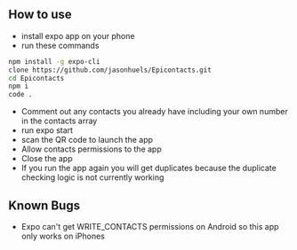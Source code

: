 ## How to use

- install expo app on your phone
- run these commands
```sh 
npm install -g expo-cli 
clone https://github.com/jasonhuels/Epicontacts.git
cd Epicontacts
npm i
code .
```
- Comment out any contacts you already have including your own number in the contacts array
- run expo start
- scan the QR code to launch the app
- Allow contacts permissions to the app
- Close the app
- If you run the app again you will get duplicates because the duplicate checking logic is not currently working

## Known Bugs
- Expo can't get WRITE_CONTACTS permissions on Android so this app only works on iPhones